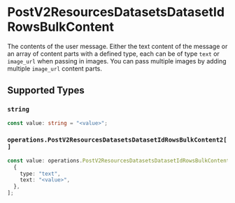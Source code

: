 # PostV2ResourcesDatasetsDatasetIdRowsBulkContent

The contents of the user message. Either the text content of the message or an array of content parts with a defined type, each can be of type `text` or `image_url` when passing in images. You can pass multiple images by adding multiple `image_url` content parts. 


## Supported Types

### `string`

```typescript
const value: string = "<value>";
```

### `operations.PostV2ResourcesDatasetsDatasetIdRowsBulkContent2[]`

```typescript
const value: operations.PostV2ResourcesDatasetsDatasetIdRowsBulkContent2[] = [
  {
    type: "text",
    text: "<value>",
  },
];
```

